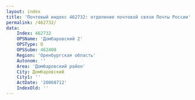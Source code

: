 ```yaml
---
layout: index
title: 'Почтовый индекс 462732: отделение почтовой связи Почты России'
permalink: /462732/
data:
    Index: 462732
    OPSName: 'Домбаровский 2'
    OPSType: О
    OPSSubm: 462400
    Region: 'Оренбургская область'
    Autonom: ''
    Area: 'Домбаровский район'
    City: Домбаровский
    City1: ''
    ActDate: '20060712'
    IndexOld: ''
---
```

